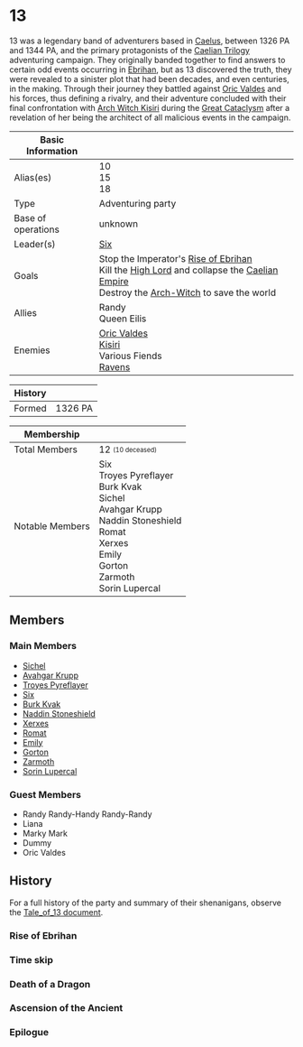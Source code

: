 # 13

13 was a legendary band of adventurers based in [Caelus](../../Locations/Land/caelus.md), between 1326 PA and 1344 PA, and the primary protagonists of the [Caelian Trilogy](../../Campaigns/caelian_trilogy.md) adventuring campaign. They originally banded together to find answers to certain odd events occurring in [Ebrihan](../../Locations/Land/caelus.md#ebrihan), but as 13 discovered the truth, they were revealed to a sinister plot that had been decades, and even centuries, in the making. Through their journey they battled against [Oric Valdes](../oric_valdes.md) and his forces, thus defining a rivalry, and their adventure concluded with their final confrontation with [Arch Witch Kisiri](../kisiri.md) during the [Great Cataclysm](../../Events/great_cataclysm.md) after a revelation of her being the architect of all malicious events in the campaign.

| Basic Information | |
| - | - |
| Alias(es) | 10<br>15<br>18<br> |
| Type | Adventuring party |
| Base of operations | unknown |
| Leader(s) | [Six](six.md) |
| Goals | Stop the Imperator's [Rise of Ebrihan](../../Events/rise_of_ebrihan.md)<br>Kill the [High Lord](../oric_valdes.md#high-lord-valdes) and collapse the [Caelian Empire](../../Factions/Nations/caelian_empire.md)<br>Destroy the [Arch-Witch](../kisiri.md) to save the world |
| Allies | Randy<br>Queen Eilis |
| Enemies | [Oric Valdes](../oric_valdes.md)<br>[Kisiri](../kisiri.md)<br>Various Fiends<br>[Ravens](../../Factions/Organizations/ravens.md) |

| History | |
| - | - |
| Formed | 1326 PA |

| Membership | |
| - | - |
| Total Members | 12 <sub><sup>(10 deceased)</sup></sub> |
| Notable Members | Six<br>Troyes Pyreflayer<br>Burk Kvak<br>Sichel<br>Avahgar Krupp<br>Naddin Stoneshield<br>Romat<br>Xerxes<br>Emily<br>Gorton<br>Zarmoth<br>Sorin Lupercal |

## Members

### Main Members

- [Sichel](sichel.md)
- [Avahgar Krupp](avahgar.md)
- [Troyes Pyreflayer](troyes.md)
- [Six](six.md)
- [Burk Kvak](burk.md)
- [Naddin Stoneshield](naddin.md)
- [Xerxes](xerxes.md)
- [Romat](romat.md)
- [Emily](emily.md)
- [Gorton](gorton.md)
- [Zarmoth](zarmoth.md)
- [Sorin Lupercal](sorin.md)

### Guest Members

- Randy Randy-Handy Randy-Randy
- Liana
- Marky Mark
- Dummy
- Oric Valdes

## History

For a full history of the party and summary of their shenanigans, observe the [Tale_of_13 document](the_tale_of_13.docx).

### Rise of Ebrihan

### Time skip

### Death of a Dragon

### Ascension of the Ancient

### Epilogue

